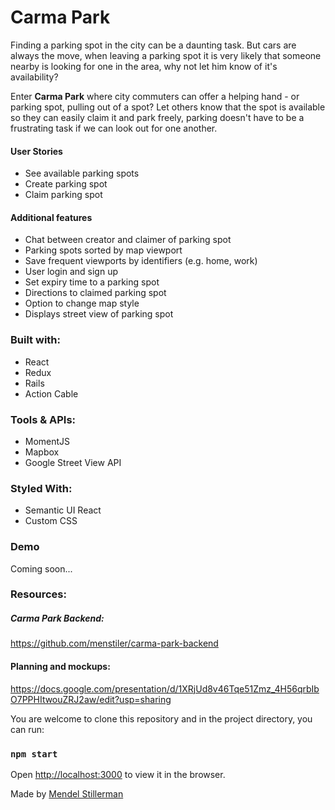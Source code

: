 # Carma Park

Finding a parking spot in the city can be a daunting task. But cars are always the move, when leaving a parking spot it is very likely that someone nearby is looking for one in the area, why not let him know of it's availability?  

Enter **Carma Park** where city commuters can offer a helping hand - or parking spot, pulling out of a spot? Let others know that the spot is available so they can easily claim it and park freely, parking doesn't have to be a frustrating task if we can look out for one another.

#### User Stories  
- See available parking spots
- Create parking spot
- Claim parking spot


#### Additional features
- Chat between creator and claimer of parking spot
- Parking spots sorted by map viewport
- Save frequent viewports by identifiers (e.g. home, work)
- User login and sign up
- Set expiry time to a parking spot
- Directions to claimed parking spot
- Option to change map style
- Displays street view of parking spot

### Built with:
- React
- Redux
- Rails
- Action Cable

### Tools & APIs:
- MomentJS
- Mapbox
- Google Street View API

### Styled With:
- Semantic UI React
- Custom CSS

### Demo
Coming soon...

### Resources:
##### Carma Park Backend:
https://github.com/menstiler/carma-park-backend
#### Planning and mockups:
https://docs.google.com/presentation/d/1XRjUd8v46Tqe51Zmz_4H56qrbIbO7PPHItwouZRJ2aw/edit?usp=sharing

You are welcome to clone this repository and in the project directory, you can run:

### `npm start`

Open [http://localhost:3000](http://localhost:3000) to view it in the browser.

Made by [Mendel Stillerman](https://github.com/menstiler)
